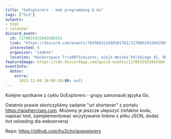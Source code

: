 ```yaml
---
title: "GoExplorers - mob programming & Go"
tags: ["hs3"]
outputs:
- html
- calendar
discord_event:
  id: 1170831932842586152
  link: "https://discord.com/events/762566311930101761/1170831932842586152"
  interested: 6
  organizer: "szmktk"
  location: "Hackerspace Tr\u00f3jmiasto, aleja Wojska Polskiego 41, 80-268 Gda\u0144sk"
featureImage: https://cdn.discordapp.com/guild-events/1170831932842586152/48c7606c4d0bdf13c24ea597e711c76c.png?size=1024
eventInfo:
  dates:
    extra:
      2023-11-09 18:00-20:00: null
---
```

Kolejne spotkanie z cyklu GoExplorers - grupy samonauki języka Go.

Ostatnio prawie skończyliśmy zadanie "url shortener" z portalu https://gophercises.com. 
Możemy je jeszcze ulepszyć (refaktor kodu, napisać test, zaimplementować wczytywanie linków z pliku JSON, dodać _hot reloading_ dla webservera)

Repo: https://github.com/hs3city/goexplorers
